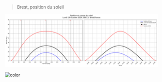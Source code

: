 <!-- cover.md -->

> Brest, position du soleil

![logo](https://raw.githubusercontent.com/gmaze/brest_sun_position/master/data/position_soleil.png) 

<!-- background color -->
![color](#fff)
